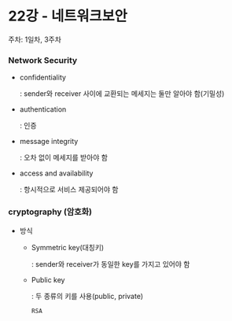 # 22강 - 네트워크보안

주차: 1일차, 3주차

### Network Security

- confidentiality
    
    : sender와 receiver 사이에 교환되는 메세지는 둘만 알아야 함(기밀성)
    
- authentication
    
    : 인증
    
- message integrity
    
    : 오차 없이 메세지를 받아야 함
    
- access and availability
    
    : 항시적으로 서비스 제공되어야 함
    

### cryptography (암호화)

- 방식
    - Symmetric key(대칭키)
        
        : sender와 receiver가 동일한 key를 가지고 있어야 함
        
    - Public key
        
        : 두 종류의 키를 사용(public, private)
        
          RSA
